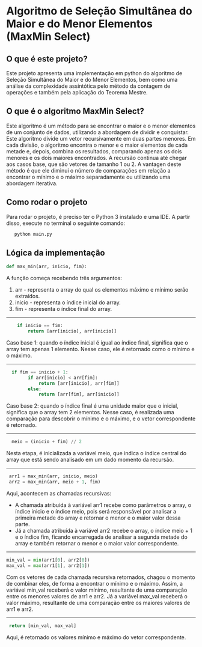 # Algoritmo de Seleção Simultânea do Maior e do Menor Elementos (MaxMin Select)
 ## O que é este projeto?
 Este projeto apresenta uma implementação em python do algoritmo de Seleção Simultânea do Maior e do Menor Elementos, bem como uma análise da complexidade assintótica pelo método da contagem de operações e também pela aplicação do Teorema Mestre.  

 ## O que é o algoritmo MaxMin Select?
Este algoritmo é um método para se encontrar o maior e o menor elementos de um conjunto de dados, utilizando a abordagem de dividir e conquistar. 
Este algoritmo divide um vetor recursivamente em duas partes menores. Em cada divisão, o algoritmo encontra o menor e o maior elementos de cada metade e, depois, combina os resultados, comparando apenas os dois menores e os dois maiores encontrados. A recursão continua até chegar aos casos base, que são vetores de tamanho 1 ou 2. 
A vantagen deste método é que ele diminui o número de comparações em relação a encontrar o mínimo e o máximo separadamente ou utilizando uma abordagem iterativa.

## Como rodar o projeto
Para rodar o projeto, é preciso ter o Python 3 instalado e uma IDE. A partir disso, execute no terminal o seguinte comando:
```bash
   python main.py
```
## Lógica da implementação

```python
def max_min(arr, inicio, fim):
```
A função começa recebendo três argumentos: 
1. arr - representa o array do qual os elementos máximo e mínimo serão extraídos.
2. inicio - representa o índice inicial do array.
3. fim - representa o índice final do array.
---

```python
    if inicio == fim:
        return [arr[inicio], arr[inicio]]
```
Caso base 1: quando o índice inicial é igual ao índice final, significa que o array tem apenas 1 elemento. Nesse caso, ele é retornado como o mínimo e o máximo. 

---
```python
  if fim == inicio + 1:
        if arr[inicio] < arr[fim]:
            return [arr[inicio], arr[fim]]
        else:
            return [arr[fim], arr[inicio]]
```
Caso base 2: quando o índice final é uma unidade maior que o inicial, significa que o array tem 2 elementos. Nesse caso, é realizada uma comparação para descobrir o mínimo e o máximo, e o vetor correspondente é retornado.

---
```python
  meio = (inicio + fim) // 2
```
Nesta etapa, é inicializada a variável meio, que indica o índice central do array que está sendo analisado em um dado momento da recursão.

---
```python
 arr1 = max_min(arr, inicio, meio)
 arr2 = max_min(arr, meio + 1, fim)
```
Aqui, acontecem as chamadas recursivas:
- A chamada atribuída à variável arr1 recebe como parâmetros o array, o índice inicio e o índice meio, pois será responsável por analisar a primeira metade do array e retornar o menor e o maior valor dessa parte.
- Já a chamada atribuída à variável arr2 recebe o array, o índice meio + 1 e o índice fim, ficando encarregada de analisar a segunda metade do array e também retornar o menor e o maior valor correspondente.
--- 
```python
min_val = min(arr1[0], arr2[0])
max_val = max(arr1[1], arr2[1])
```
Com os vetores de cada chamada recursiva retornados, chagou o momento de combinar eles, de forma a encontrar o mínimo e o máximo. Assim, a variável min_val receberá o valor mínimo, resultante de uma comparação entre os menores valores de arr1 e arr2. Já a variável max_val receberá o valor máximo, resultante de uma comparação entre os maiores valores de arr1 e arr2.

---

 ```python
  return [min_val, max_val]
```
Aqui, é retornado os valores mínimo e máximo do vetor correspondente.
